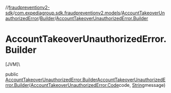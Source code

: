 //[fraudpreventionv2-sdk](../../../../index.md)/[com.expediagroup.sdk.fraudpreventionv2.models](../../index.md)/[AccountTakeoverUnauthorizedError](../index.md)/[Builder](index.md)/[AccountTakeoverUnauthorizedError.Builder](-account-takeover-unauthorized-error.-builder.md)

# AccountTakeoverUnauthorizedError.Builder

[JVM]\

public [AccountTakeoverUnauthorizedError.Builder](index.md)[AccountTakeoverUnauthorizedError.Builder](-account-takeover-unauthorized-error.-builder.md)([AccountTakeoverUnauthorizedError.Code](../-code/index.md)code, [String](https://docs.oracle.com/javase/8/docs/api/java/lang/String.html)message)
